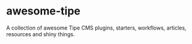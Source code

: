 # awesome-tipe
A collection of awesome Tipe CMS plugins, starters, workflows, articles, resources and shiny things.
